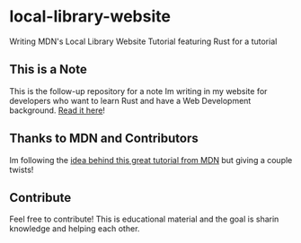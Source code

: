 # local-library-website
Writing MDN's Local Library Website Tutorial featuring Rust for a tutorial

## This is a Note

This is the follow-up repository for a note Im writing in my
website for developers who want to learn Rust and have a Web
Development background. [Read it here][2]!

## Thanks to MDN and Contributors

Im following the [idea behind this great tutorial from MDN][1] but
giving a couple twists!

## Contribute

Feel free to contribute! This is educational material and the
goal is sharin knowledge and helping each other.

[1]: https://developer.mozilla.org/en-US/docs/Learn/Server-side/Express_Nodejs/Tutorial_local_library_website
[2]: https://estebanborai.com/es/notes/http-server-with-rust